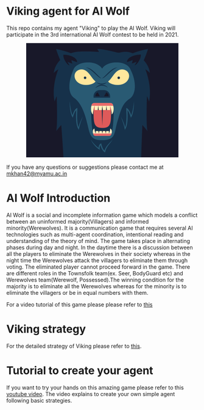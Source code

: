 # Viking agent for AI Wolf
This repo contains my agent "Viking" to play the AI Wolf. Viking will participate in the 3rd international AI Wolf contest to be held in 2021.
<!-- 
![Viking](https://user-images.githubusercontent.com/46248768/122360495-0e6b4880-cf74-11eb-8d45-cdd57dde86b2.gif) -->
<!-- <img src="/Viking.gif" width="250" height="250"/> -->

<p align="center">
  <img width="400" height="300" src="/Viking.gif">
</p>


If you have any questions or suggestions please contact me at [mkhan42@myamu.ac.in](mailto:mkhan42@myamu.ac.in)

# AI Wolf Introduction

AI Wolf is a social and incomplete information game which models a conflict between an uninformed majority(Villagers) and informed minority(Werewolves). It is a communication
game that requires several AI technologies such as multi-agent coordination, intentional reading and understanding of the theory of mind. The game takes place in alternating
phases during day and night. In the daytime there is a discussion between all the players to eliminate the Werewolves in their society whereas in the night time the Werewolves attack the villagers to eliminate them through voting. The eliminated player cannot proceed forward in the game. There are different roles in the Townsfolk team(ex. Seer, BodyGuard etc) and Werewolves team(Werewolf, Possessed).The winning condition for the majority is to eliminate all the Werewolves whereas for the minority is to eliminate the villagers or be in equal numbers with them.

For a video tutorial of this game please please refer to [this](https://www.youtube.com/watch?v=MUXrUR9DmMM)

# Viking strategy

For the detailed strategy of Viking please refer to [this](https://github.com/mohikhan/Viking-AI-Wolf/blob/main/Viking%20description.pdf).

# Tutorial to create your agent

If you want to try your hands on this amazing game please refer to this [youtube video](https://www.youtube.com/watch?v=gavJtpRH9bw). The video explains to create your own simple agent following basic strategies.
